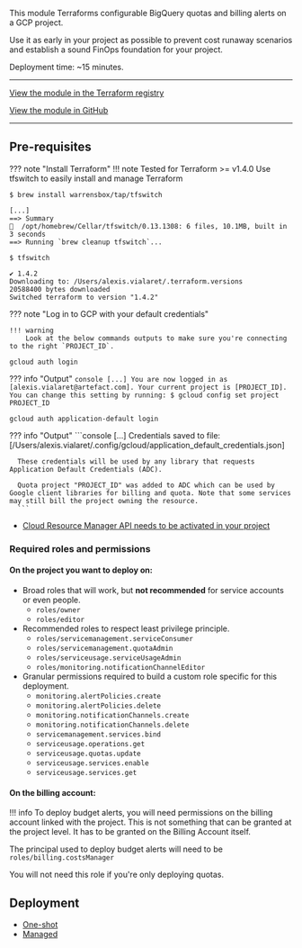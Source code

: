 This module Terraforms configurable BigQuery quotas and billing alerts on a GCP project. 

Use it as early in your project as possible to prevent cost runaway scenarios and establish a sound FinOps foundation for your project.

Deployment time: ~15 minutes.

---
[View the module in the Terraform registry](https://registry.terraform.io/modules/artefactory/finops/google/latest)

[View the module in GitHub](https://github.com/artefactory/terraform-google-finops)

---
## Pre-requisites

??? note "Install Terraform"
  !!! note
    Tested for Terraform >= v1.4.0
  Use tfswitch to easily install and manage Terraform
  ```console
  $ brew install warrensbox/tap/tfswitch
  
  [...]
  ==> Summary
  🍺  /opt/homebrew/Cellar/tfswitch/0.13.1308: 6 files, 10.1MB, built in 3 seconds
  ==> Running `brew cleanup tfswitch`...
  ```
  ```console
  $ tfswitch
  
  ✔ 1.4.2
  Downloading to: /Users/alexis.vialaret/.terraform.versions
  20588400 bytes downloaded
  Switched terraform to version "1.4.2" 
  ```
  

??? note "Log in to GCP with your default credentials"

    !!! warning 
        Look at the below commands outputs to make sure you're connecting to the right `PROJECT_ID`.
  
  ```console
  gcloud auth login
  ```
  ??? info "Output"
      ```console
      [...]
      You are now logged in as [alexis.vialaret@artefact.com].
      Your current project is [PROJECT_ID]. You can change this setting by running:
        $ gcloud config set project PROJECT_ID
      ```
  
  ```console
  gcloud auth application-default login
  ```
  ??? info "Output"
      ```console
      [...]
      Credentials saved to file: [/Users/alexis.vialaret/.config/gcloud/application_default_credentials.json]
      
      These credentials will be used by any library that requests Application Default Credentials (ADC).
      
      Quota project "PROJECT_ID" was added to ADC which can be used by Google client libraries for billing and quota. Note that some services may still bill the project owning the resource.
      ```
- [Cloud Resource Manager API needs to be activated in your project](https://console.developers.google.com/apis/api/cloudresourcemanager.googleapis.com/overview)

### Required roles and permissions

####  On the project you want to deploy on:

- Broad roles that will work, but **not recommended** for service accounts or even people.
  - `roles/owner`
  - `roles/editor`
- Recommended roles to respect least privilege principle.
  - `roles/servicemanagement.serviceConsumer`
  - `roles/servicemanagement.quotaAdmin`
  - `roles/serviceusage.serviceUsageAdmin`
  - `roles/monitoring.notificationChannelEditor`
- Granular permissions required to build a custom role specific for this deployment.
  - `monitoring.alertPolicies.create`
  - `monitoring.alertPolicies.delete`
  - `monitoring.notificationChannels.create`
  - `monitoring.notificationChannels.delete`
  - `servicemanagement.services.bind`
  - `serviceusage.operations.get`
  - `serviceusage.quotas.update`
  - `serviceusage.services.enable`
  - `serviceusage.services.get`

####  On the billing account:
!!! info
    To deploy budget alerts, you will need permissions on the billing account linked with the project. This is not something that can be granted at the project level. It has to be granted on the Billing Account itself.

The principal used to deploy budget alerts will need to be `roles/billing.costsManager`

You will not need this role if you're only deploying quotas.

## Deployment
- [One-shot](one_shot_deployment.md)
- [Managed](continuous_deployment.md)